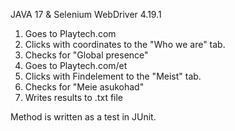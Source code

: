JAVA 17 & Selenium WebDriver 4.19.1

1. Goes to Playtech.com
2. Clicks with coordinates to the "Who we are" tab.
3. Checks for "Global presence"
4. Goes to Playtech.com/et
5. Clicks with Findelement to the "Meist" tab.
6. Checks for "Meie asukohad"
7. Writes results to .txt file

Method is written as a test in JUnit.
